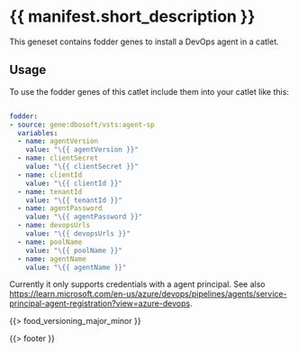 # {{ manifest.short_description }}

This geneset contains fodder genes to install a DevOps agent in a catlet.

## Usage

To use the fodder genes of this catlet include them into your catlet like this:


``` yml

fodder:  
- source: gene:dbosoft/vsts:agent-sp
  variables:
  - name: agentVersion
    value: "\{{ agentVersion }}"
  - name: clientSecret
    value: "\{{ clientSecret }}"
  - name: clientId
    value: "\{{ clientId }}"
  - name: tenantId
    value: "\{{ tenantId }}"
  - name: agentPassword
    value: "\{{ agentPassword }}"
  - name: devopsUrls
    value: "\{{ devopsUrls }}"
  - name: poolName
    value: "\{{ poolName }}"
  - name: agentName
    value: "\{{ agentName }}"

```

Currently it only supports credentials with a agent principal. See also https://learn.microsoft.com/en-us/azure/devops/pipelines/agents/service-principal-agent-registration?view=azure-devops.


{{> food_versioning_major_minor }}

{{> footer }}

